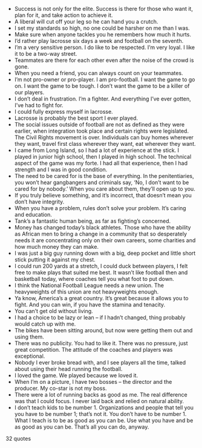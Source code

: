  - Success is not only for the elite. Success is there for those who want it, plan for it, and take action to achieve it.
 - A liberal will cut off your leg so he can hand you a crutch.
 - I set my standards so high, no one could be harsher on me than I was.
 - Make sure when anyone tackles you he remembers how much it hurts.
 - I’d rather play lacrosse six days a week and football on the seventh.
 - I’m a very sensitive person. I do like to be respected. I’m very loyal. I like it to be a two-way street.
 - Teammates are there for each other even after the noise of the crowd is gone.
 - When you need a friend, you can always count on your teammates.
 - I’m not pro-owner or pro-player. I am pro-football. I want the game to go on. I want the game to be tough. I don’t want the game to be a killer of our players.
 - I don’t deal in frustration. I’m a fighter. And everything I’ve ever gotten, I’ve had to fight for.
 - I could fully express myself in lacrosse.
 - Lacrosse is probably the best sport I ever played.
 - The social issues outside of football are not as defined as they were earlier, when integration took place and certain rights were legislated. The Civil Rights movement is over. Individuals can buy homes wherever they want, travel first class wherever they want, eat wherever they want.
 - I came from Long Island, so I had a lot of experience at the stick. I played in junior high school, then I played in high school. The technical aspect of the game was my forte. I had all that experience, then I had strength and I was in good condition.
 - The need to be cared for is the base of everything. In the penitentiaries, you won’t hear gangbangers and criminals say, ‘No, I don’t want to be cared for by nobody.’ When you care about them, they’ll open up to you.
 - If you truly believe something, and it’s incorrect, that doesn’t mean you don’t have integrity.
 - When you have a problem, rules don’t solve your problem. It’s caring and education.
 - Tank’s a fantastic human being, as far as fighting’s concerned.
 - Money has changed today’s black athletes. Those who have the ability as African men to bring a change in a community that so desperately needs it are concentrating only on their own careers, some charities and how much money they can make.
 - I was just a big guy running down with a big, deep pocket and little short stick putting it against my chest.
 - I could run 200 yards at a stretch, I could duck between players, I felt free to make plays that suited me best. It wasn’t like football then and basketball today, where coaches tell you what foot to put down.
 - I think the National Football League needs a new union. The heavyweights of this union are not heavyweights enough.
 - Ya know, America’s a great country. It’s great because it allows you to fight. And you can win, if you have the stamina and tenacity.
 - You can’t get old without living.
 - I had a choice to be lazy or lean – if I hadn’t changed, thing probably would catch up with me.
 - The bikes have been sitting around, but now were getting them out and using them.
 - There was no publicity. You had to like it. There was no pressure, just great competition. The attitude of the coaches and players was exceptional.
 - Nobody I ever broke bread with, and I see players all the time, talked about using their head running the football.
 - I loved the game. We played because we loved it.
 - When I’m on a picture, I have two bosses – the director and the producer. My co-star is not my boss.
 - There were a lot of running backs as good as me. The real difference was that I could focus. I never laid back and relied on natural ability.
 - I don’t teach kids to be number 1. Organizations and people that tell you you have to be number 1; that’s not it. You don’t have to be number 1. What I teach is to be as good as you can be. Use what you have and be as good as you can be. That’s all you can do, anyway.

32 quotes